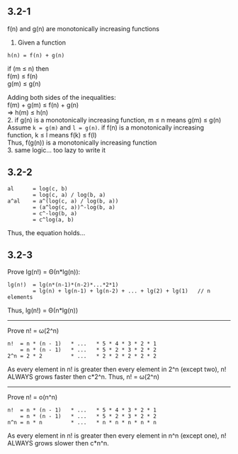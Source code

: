 
## 3.2-1
f(n) and g(n) are monotonically increasing functions <br>
1. Given a function 
```
h(n) = f(n) + g(n)
```

if (m &le; n) then <br>
f(m) &le; f(n) <br>
g(m) &le; g(n)

Adding both sides of the inequalities: <br>
f(m) + g(m) &le; f(n) + g(n) <br>
=> h(m) &le; h(n) <br>
2. if g(n) is a monotonically increasing function, m &le; n means g(m) &le; g(n) <br>
Assume ```k = g(m)``` and ```l = g(n)```.
if f(n) is a monotonically increasing function, k &le; l means f(k) &le; f(l) <br>
Thus, f(g(n)) is a monotonically increasing function <br>
3. same logic... too lazy to write it

## 3.2-2
```
al 		= log(c, b) 
		= log(c, a) / log(b, a)
a^al 	= a^(log(c, a) / log(b, a))
		= (a^log(c, a))^-log(b, a)
		= c^-log(b, a)
		= c^log(a, b)
```
Thus, the equation holds...

## 3.2-3
Prove lg(n!) = &Theta;(n*lg(n)):
```
lg(n!)	= lg(n*(n-1)*(n-2)*...*2*1) 
		= lg(n) + lg(n-1) + lg(n-2) + ... + lg(2) + lg(1)	// n elements
```
Thus, lg(n!) = &Theta;(n*lg(n))

---

Prove n! = &omega;(2^n)
```
n!	= n * (n - 1)	* ...	* 5	* 4	* 3	* 2	* 1
	= n * (n - 1)	* ...	* 5	* 2	* 3	* 2	* 2
2^n	= 2 * 2 		* ...	* 2	* 2	* 2	* 2 * 2
```
As every element in n! is greater then every element in 2^n (except two), n! ALWAYS grows faster then c*2^n. Thus, n! = &omega;(2^n)

---

Prove n! = o(n^n)
```
n!	= n * (n - 1)	* ...	* 5	* 4	* 3	* 2	* 1
	= n * (n - 1)	* ...	* 5	* 2	* 3	* 2	* 2
n^n	= n	* n			* ...	* n	* n	* n	* n	* n
```
As every element in n! is greater then every element in n^n (except one), n! ALWAYS grows slower then c*n^n.

